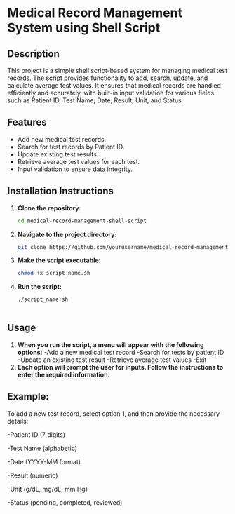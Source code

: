 # Medical Record Management System using Shell Script

## Description
This project is a simple shell script-based system for managing medical test records. The script provides functionality to add, search, update, and calculate average test values. It ensures that medical records are handled efficiently and accurately, with built-in input validation for various fields such as Patient ID, Test Name, Date, Result, Unit, and Status.

## Features
- Add new medical test records.
- Search for test records by Patient ID.
- Update existing test results.
- Retrieve average test values for each test.
- Input validation to ensure data integrity.

## Installation Instructions
1. **Clone the repository:**
   ```bash
   cd medical-record-management-shell-script
2. **Navigate to the project directory:**
   ```bash
   git clone https://github.com/yourusername/medical-record-management-shell-script.git
3. **Make the script executable:**
   ```bash
   chmod +x script_name.sh
4. **Run the script:**
   ```bash
   ./script_name.sh
 
## Usage
1. **When you run the script, a menu will appear with the following options:**
-Add a new medical test record
-Search for tests by patient ID
-Update an existing test result
-Retrieve average test values
-Exit
2. **Each option will prompt the user for inputs. Follow the instructions to enter the required information.**

## Example:
To add a new test record, select option 1, and then provide the necessary details:

-Patient ID (7 digits)

-Test Name (alphabetic)

-Date (YYYY-MM format)

-Result (numeric)

-Unit (g/dL, mg/dL, mm Hg)

-Status (pending, completed, reviewed)


